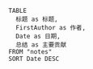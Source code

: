 ```dataview  
TABLE  
  标题 as 标题,
  FirstAuthor as 作者,
  Date as 日期,
  总结 as 主要贡献
FROM "notes"
SORT Date DESC
```